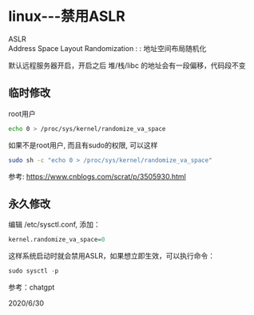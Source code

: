 # linux---禁用ASLR
ASLR  
Address Space Layout Randomization : : 地址空间布局随机化  

默认远程服务器开启，开启之后 堆/栈/libc 的地址会有一段偏移，代码段不变  

## 临时修改
root用户  
```bash
echo 0 > /proc/sys/kernel/randomize_va_space
```

如果不是root用户, 而且有sudo的权限, 可以这样  
```bash
sudo sh -c "echo 0 > /proc/sys/kernel/randomize_va_space"
```

参考: https://www.cnblogs.com/scrat/p/3505930.html  

## 永久修改
编辑 /etc/sysctl.conf, 添加：  
```r
kernel.randomize_va_space=0
```
这样系统启动时就会禁用ASLR，如果想立即生效，可以执行命令：  
```r
sudo sysctl -p
```

参考：chatgpt  


2020/6/30  
